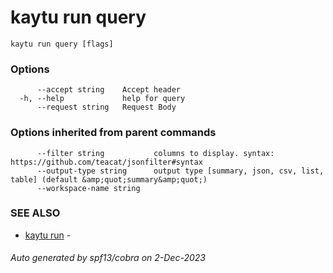 # kaytu run query



```
kaytu run query [flags]
```

### Options

```
      --accept string    Accept header
  -h, --help             help for query
      --request string   Request Body
```

### Options inherited from parent commands

```
      --filter string           columns to display. syntax: https://github.com/teacat/jsonfilter#syntax
      --output-type string      output type [summary, json, csv, list, table] (default &amp;quot;summary&amp;quot;)
      --workspace-name string   
```

### SEE ALSO

* [kaytu run](kaytu_run)	 - 

###### Auto generated by spf13/cobra on 2-Dec-2023
